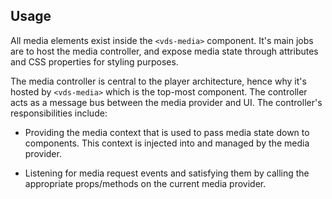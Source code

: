 ## Usage

All media elements exist inside the `<vds-media>` component. It's main jobs are to host the
media controller, and expose media state through attributes and CSS properties for styling purposes.

The media controller is central to the player architecture, hence why it's hosted by `<vds-media>`
which is the top-most component. The controller acts as a message bus between the media provider
and UI. The controller's responsibilities include:

- Providing the media context that is used to pass media state down to components. This
  context is injected into and managed by the media provider.

- Listening for media request events and satisfying them by calling the appropriate props/methods on
  the current media provider.

<slot name="usage" />
